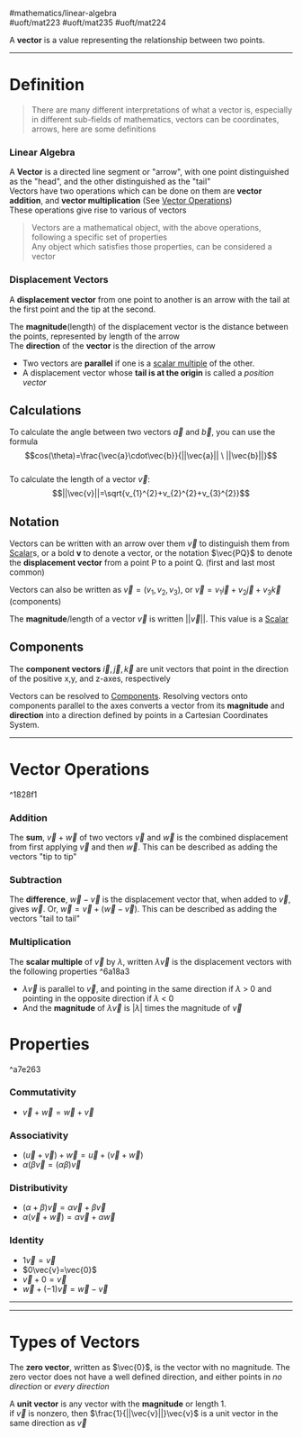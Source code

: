 #mathematics/linear-algebra  
#uoft/mat223 #uoft/mat235 #uoft/mat224 

A **vector** is a value representing the relationship between two points.

---
# Definition
>There are many different interpretations of what a vector is, especially in different sub-fields of mathematics, vectors can be coordinates, arrows, here are some definitions

### Linear Algebra
A **Vector** is a directed line segment or "arrow", with one point distinguished  as the "head", and the other distinguished as the "tail"  
	Vectors have two operations which can be done on them are **vector addition**, and **vector multiplication** (See [Vector Operations](#^1828f1))  
	These operations give rise to various [](.md#^a7e263|properties) of vectors

> Vectors are a mathematical object, with the above operations, following a specific set of properties  
> Any object which satisfies those properties, can be considered a vector

### Displacement Vectors

A **displacement vector** from one point to another is an arrow with the tail at the first point and the tip at the second.

The **magnitude**(length) of the displacement vector is the distance between the points, represented by length of the arrow  
The **direction** of the **vector** is the direction of the arrow

- Two vectors are **parallel** if one is a [scalar multiple](#^6a18a3) of the other. 
- A displacement vector whose **tail is at the origin** is called a *position vector*

## Calculations
To calculate the angle between two vectors $\vec{a}$ and $\vec{b}$, you can use the formula  
$$cos(\theta)=\frac{\vec{a}\cdot\vec{b}}{||\vec{a}|| \ ||\vec{b}||}$$  
To calculate the length of a vector $\vec v$:  
$$||\vec{v}||=\sqrt{v_{1}^{2}+v_{2}^{2}+v_{3}^{2}}$$
## Notation
Vectors can be written with an arrow over them $\vec{v}$ to distinguish them from [Scalar](Scalar.md)s, or a bold **v** to denote a vector, or the notation $\vec{PQ}$ to denote the **displacement vector** from a point P to a point Q. (first and last most common)

Vectors can also be written as $\vec{v} = (v_{1},v_{2},v_{3})$, or $\vec{v}=v_{1}\vec{i}+ v_{2}\vec{j} + v_{3}\vec{k}$ (components)

The **magnitude**/length of a vector $\vec{v}$ is written $||\vec{v}||$. This value is a [Scalar](Scalar.md)


## Components 
The **component vectors** $\vec{i}, \vec{j}, \vec{k}$ are unit vectors that point in the direction of the positive x,y, and z-axes, respectively

Vectors can be resolved to [Components](Components.md). Resolving vectors onto components parallel to the axes converts a vector from its **magnitude** and **direction** into a direction defined by points in a Cartesian Coordinates System.


---
# Vector Operations
^1828f1

### Addition
The **sum**, $\vec{v}+\vec{w}$ of two vectors $\vec{v}$ and $\vec{w}$ is the combined displacement from first applying $\vec{v}$ and then $\vec{w}$. This can be described as adding the vectors "tip to tip"

### Subtraction
The **difference**, $\vec{w}-\vec{v}$ is the displacement vector that, when added to $\vec{v}$, gives $\vec{w}$. Or, $\vec{w}=\vec{v}+(\vec{w}-\vec{v})$. This can be described as adding the vectors "tail to tail"

### Multiplication
The **scalar multiple** of $\vec{v}$ by $\lambda$, written $\lambda\vec{v}$ is the displacement vectors with the following properties ^6a18a3
- $\lambda\vec{v}$ is parallel to $\vec{v}$, and pointing in the same direction if $\lambda$ > 0  and pointing in the opposite direction if $\lambda$ < 0
- And the **magnitude** of $\lambda \vec{v}$ is $|\lambda|$ times the magnitude of $\vec{v}$
# Properties 
^a7e263
### Commutativity
- $\vec{v}+\vec{w}=\vec{w}+\vec{v}$
### Associativity
- $(\vec{u}+\vec{v})+\vec{w}=\vec{u}+(\vec{v}+\vec{w})$
- $\alpha(\beta\vec{v}=(\alpha\beta)\vec{v}$
### Distributivity
- $(\alpha+\beta)\vec{v}=\alpha\vec{v}+\beta\vec{v}$
- $\alpha(\vec{v}+\vec{w})=\alpha\vec{v}+\alpha\vec{w}$
### Identity
- $1\vec{v}=\vec{v}$
- $0\vec{v}=\vec{0}$
- $\vec{v}+0=\vec{v}$
- $\vec{w}+(-1)\vec{v}=\vec{w}-\vec{v}$

---
---
# Types of Vectors

The **zero vector**, written as $\vec{0}$, is the vector with no magnitude. The zero vector does not have a well defined direction, and either points in *no direction* or *every direction*

A **unit vector** is any vector with the **magnitude** or length 1.  
if $\vec{v}$ is nonzero, then $\frac{1}{||\vec{v}||}\vec{v}$ is a unit vector in the same direction as $\vec{v}$ 


